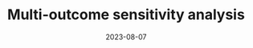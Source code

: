 ---
title: "Multi-outcome sensitivity analysis"

event: 
event_url: 
location: 

summary: Full one hour talk on "Sensitivity to Unobserved Confounding"


# Talk start and end times.
#   End time can optionally be hidden by prefixing the line with `#`.
date: "2023-08-07"
# date_end: 
# all_day: "2023-02-13"

# Schedule page publish date (NOT talk date).
publishDate: 

authors: []
tags: []

# Is this a featured talk? (true/false)
featured: false

# Featured image
# To use, add an image named `featured.jpg/png` to your page's folder. 
# Focal points: Smart, Center, TopLeft, Top, TopRight, Left, Right, BottomLeft, Bottom, BottomRight.
image:
  caption: ""
  focal_point: ""
  preview_only: false

# Custom links (optional).
#   Uncomment and edit lines below to show custom links.
# links:
# - name: Follow
#   url: https://twitter.com
#   icon_pack: fab
#   icon: twitter

# Optional filename of your slides within your talk's folder or a URL.
url_slides: /slides/factor-sensitivity/multi-outcome.html
url_code:
url_pdf: /slides/factor-sensitivity/multi-outcome.pdf
url_video:
---